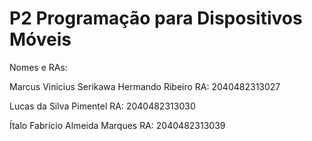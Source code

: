 # P2 Programação para Dispositivos Móveis

Nomes e RAs: 

Marcus Vinicius Serikawa Hermando Ribeiro RA: 2040482313027

Lucas da Silva Pimentel RA: 2040482313030

Ítalo Fabrício Almeida Marques RA: 2040482313039